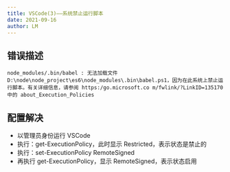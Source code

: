 ```yaml
---
title: VSCode(3)——系统禁止运行脚本
date: 2021-09-16
author: LM
---
```


## 错误描述

`node_modules/.bin/babel : 无法加载文件 D:\node\node_project\es6\node_modules\.bin\babel.ps1，因为在此系统上禁止运行脚本。有关详细信息，请参阅 https:/go.microsoft.co m/fwlink/?LinkID=135170 中的 about_Execution_Policies`

## 配置解决

- 以管理员身份运行 VSCode
- 执行：get-ExecutionPolicy，此时显示 Restricted，表示状态是禁止的
- 执行：set-ExecutionPolicy RemoteSigned
- 再执行 get-ExecutionPolicy，显示 RemoteSigned，表示状态启用

